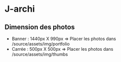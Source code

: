 # J-archi

## Dimension des photos

* Banner : 1440px X 990px => Placer les photos dans /source/assets/img/portfolio
* Carrée : 500px X 500px => Placer les photos dans /source/assets/img/thumbs